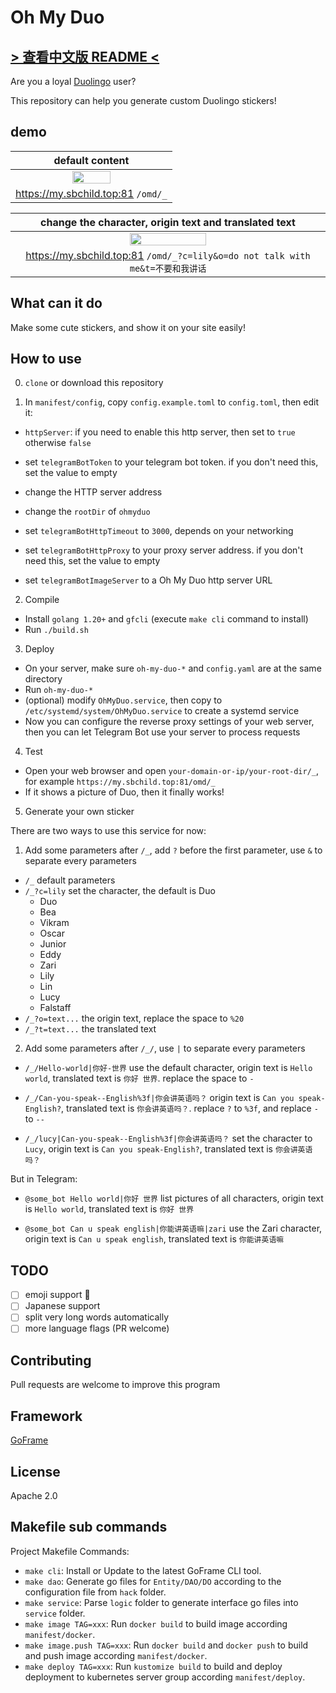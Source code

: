# Oh My Duo

## [> 查看中文版 README <](../../README.MD)

Are you a loyal [Duolingo](https://duolingo.com/) user?

This repository can help you generate custom Duolingo stickers!

## demo

|                           default content                            |
| :------------------------------------------------------------------: |
| <img src="https://my.sbchild.top:81/omd/_?x=fj32j340if" width="50%"> |
|                  https://my.sbchild.top:81 `/omd/_`                  |

|                                  change the character, origin text and translated text                                   |
| :----------------------------------------------------------------------------------------------------------------------: |
| <img src="https://my.sbchild.top:81/omd/_?c=lily&o=do%20not%20talk%20with%20me&t=不要和我讲话&x=fyufyudtry" width="50%"> |
|                      https://my.sbchild.top:81 `/omd/_?c=lily&o=do not talk with me&t=不要和我讲话`                      |

## What can it do

Make some cute stickers, and show it on your site easily!

## How to use

0. `clone` or download this repository

1. In `manifest/config`, copy `config.example.toml` to `config.toml`, then edit it:

- `httpServer`: if you need to enable this http server, then set to `true` otherwise `false`
- set `telegramBotToken` to your telegram bot token. if you don't need this, set the value to empty

- change the HTTP server address
- change the `rootDir` of `ohmyduo`

- set `telegramBotHttpTimeout` to `3000`, depends on your networking
- set `telegramBotHttpProxy` to your proxy server address. if you don't need this, set the value to empty
- set `telegramBotImageServer` to a Oh My Duo http server URL

2. Compile

- Install `golang 1.20+` and `gfcli` (execute `make cli` command to install)
- Run `./build.sh`

3. Deploy

- On your server, make sure `oh-my-duo-*` and `config.yaml` are at the same directory
- Run `oh-my-duo-*`
- (optional) modify `OhMyDuo.service`, then copy to `/etc/systemd/system/OhMyDuo.service` to create a systemd service
- Now you can configure the reverse proxy settings of your web server, then you can let Telegram Bot use your server to process requests

4. Test

- Open your web browser and open `your-domain-or-ip/your-root-dir/_`, for example `https://my.sbchild.top:81/omd/_`
- If it shows a picture of Duo, then it finally works!

5. Generate your own sticker

There are two ways to use this service for now:

1. Add some parameters after `/_`, add `?` before the first parameter, use `&` to separate every parameters

- `/_` default parameters
- `/_?c=lily` set the character, the default is Duo
  - Duo
  - Bea
  - Vikram
  - Oscar
  - Junior
  - Eddy
  - Zari
  - Lily
  - Lin
  - Lucy
  - Falstaff
- `/_?o=text...` the origin text, replace the space to `%20`
- `/_?t=text...` the translated text

2. Add some parameters after `/_/`, use `|` to separate every parameters

- `/_/Hello-world|你好-世界` use the default character, origin text is `Hello world`, translated text is `你好 世界`. replace the space to `-`

- `/_/Can-you-speak--English%3f|你会讲英语吗？` origin text is `Can you speak-English?`, translated text is `你会讲英语吗？`. replace `?` to `%3f`, and replace `-` to `--`

- `/_/lucy|Can-you-speak--English%3f|你会讲英语吗？` set the character to `Lucy`, origin text is `Can you speak-English?`, translated text is `你会讲英语吗？`

But in Telegram:

- `@some_bot Hello world|你好 世界` list pictures of all characters, origin text is `Hello world`, translated text is `你好 世界`

- `@some_bot Can u speak english|你能讲英语嘛|zari` use the Zari character, origin text is `Can u speak english`, translated text is `你能讲英语嘛`

## TODO

- [ ] emoji support 🙂
- [ ] Japanese support
- [ ] split very long words automatically
- [ ] more language flags (PR welcome)

## Contributing

Pull requests are welcome to improve this program

## Framework

[GoFrame](https://goframe.org)

## License

Apache 2.0

## Makefile sub commands

Project Makefile Commands:

- `make cli`: Install or Update to the latest GoFrame CLI tool.
- `make dao`: Generate go files for `Entity/DAO/DO` according to the configuration file from `hack` folder.
- `make service`: Parse `logic` folder to generate interface go files into `service` folder.
- `make image TAG=xxx`: Run `docker build` to build image according `manifest/docker`.
- `make image.push TAG=xxx`: Run `docker build` and `docker push` to build and push image according `manifest/docker`.
- `make deploy TAG=xxx`: Run `kustomize build` to build and deploy deployment to kubernetes server group according `manifest/deploy`.
